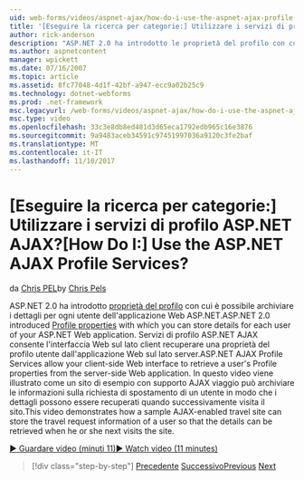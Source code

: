 ```yaml
---
uid: web-forms/videos/aspnet-ajax/how-do-i-use-the-aspnet-ajax-profile-services
title: '[Eseguire la ricerca per categorie:] Utilizzare i servizi di profilo ASP.NET AJAX? | Microsoft Docs'
author: rick-anderson
description: "ASP.NET 2.0 ha introdotto le proprietà del profilo con cui è possibile archiviare i dettagli per ogni utente dell'applicazione Web ASP.NET. Consenti di servizi di profilo ASP.NET AJAX..."
ms.author: aspnetcontent
manager: wpickett
ms.date: 07/16/2007
ms.topic: article
ms.assetid: 8fc77048-4d1f-42bf-a947-ecc9a02b25c9
ms.technology: dotnet-webforms
ms.prod: .net-framework
msc.legacyurl: /web-forms/videos/aspnet-ajax/how-do-i-use-the-aspnet-ajax-profile-services
msc.type: video
ms.openlocfilehash: 33c3e8db8ed481d3d65eca1792edb965c16e3876
ms.sourcegitcommit: 9a9483aceb34591c97451997036a9120c3fe2baf
ms.translationtype: MT
ms.contentlocale: it-IT
ms.lasthandoff: 11/10/2017
---
```

<a name="how-do-i-use-the-aspnet-ajax-profile-services"></a><span data-ttu-id="6cc16-105">[Eseguire la ricerca per categorie:] Utilizzare i servizi di profilo ASP.NET AJAX?</span><span class="sxs-lookup"><span data-stu-id="6cc16-105">[How Do I:] Use the ASP.NET AJAX Profile Services?</span></span>
====================
<span data-ttu-id="6cc16-106">da [Chris PEL](https://twitter.com/chrispels)</span><span class="sxs-lookup"><span data-stu-id="6cc16-106">by [Chris Pels](https://twitter.com/chrispels)</span></span>

<span data-ttu-id="6cc16-107">ASP.NET 2.0 ha introdotto [proprietà del profilo](https://msdn.microsoft.com/en-us/library/at64shx3.aspx) con cui è possibile archiviare i dettagli per ogni utente dell'applicazione Web ASP.NET.</span><span class="sxs-lookup"><span data-stu-id="6cc16-107">ASP.NET 2.0 introduced [Profile properties](https://msdn.microsoft.com/en-us/library/at64shx3.aspx) with which you can store details for each user of your ASP.NET Web application.</span></span> <span data-ttu-id="6cc16-108">Servizi di profilo ASP.NET AJAX consente l'interfaccia Web sul lato client recuperare una proprietà del profilo utente dall'applicazione Web sul lato server.</span><span class="sxs-lookup"><span data-stu-id="6cc16-108">ASP.NET AJAX Profile Services allow your client-side Web interface to retrieve a user's Profile properties from the server-side Web application.</span></span> <span data-ttu-id="6cc16-109">In questo video viene illustrato come un sito di esempio con supporto AJAX viaggio può archiviare le informazioni sulla richiesta di spostamento di un utente in modo che i dettagli possono essere recuperati quando successivamente visita il sito.</span><span class="sxs-lookup"><span data-stu-id="6cc16-109">This video demonstrates how a sample AJAX-enabled travel site can store the travel request information of a user so that the details can be retrieved when he or she next visits the site.</span></span>

[<span data-ttu-id="6cc16-110">&#9654; Guardare video (minuti 11)</span><span class="sxs-lookup"><span data-stu-id="6cc16-110">&#9654; Watch video (11 minutes)</span></span>](https://channel9.msdn.com/Blogs/ASP-NET-Site-Videos/how-do-i-use-the-aspnet-ajax-profile-services)

>[!div class="step-by-step"]
<span data-ttu-id="6cc16-111">[Precedente](how-do-i-use-other-javascript-user-interface-libraries-with-aspnet-ajax.md)
[Successivo](how-do-i-debug-aspnet-ajax-applications-using-visual-studio-2005.md)</span><span class="sxs-lookup"><span data-stu-id="6cc16-111">[Previous](how-do-i-use-other-javascript-user-interface-libraries-with-aspnet-ajax.md)
[Next](how-do-i-debug-aspnet-ajax-applications-using-visual-studio-2005.md)</span></span>
